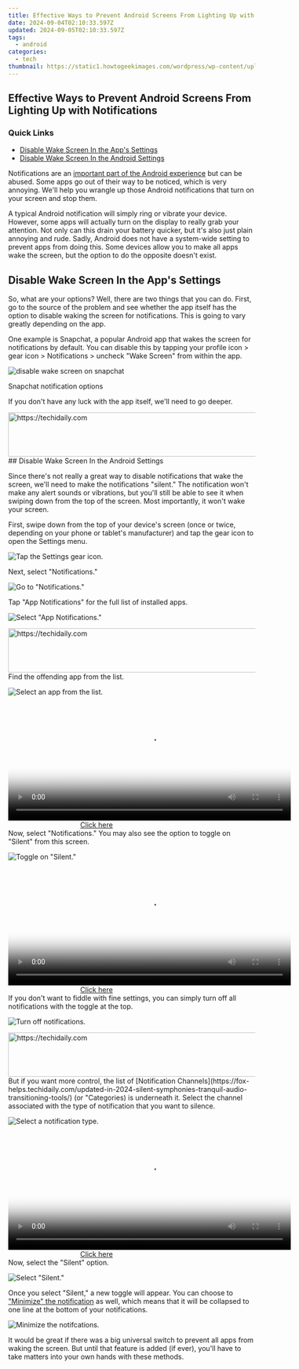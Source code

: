 ```yaml
---
title: Effective Ways to Prevent Android Screens From Lighting Up with Notifications
date: 2024-09-04T02:10:33.597Z
updated: 2024-09-05T02:10:33.597Z
tags:
  - android
categories:
  - tech
thumbnail: https://static1.howtogeekimages.com/wordpress/wp-content/uploads/2023/05/52709294324_62743ec6e5_o.jpg
---
```


## Effective Ways to Prevent Android Screens From Lighting Up with Notifications

### Quick Links

* [Disable Wake Screen In the App's Settings](https://digital-screen-recording.techidaily.com/key-strategies-for-high-definition-iptv-logging-for-2024/)
* [Disable Wake Screen In the Android Settings](https://tiktok-videos.techidaily.com/giggle-gallery-a-collection-of-the-funniest-tiktok-videos-and-jokes/)

 Notifications are an [important part of the Android experience](https://games-able.techidaily.com/visual-powerhouse-debate-oled-amoled-vs-ips-technology/) but can be abused. Some apps go out of their way to be noticed, which is very annoying. We'll help you wrangle up those Android notifications that turn on your screen and stop them.

 A typical Android notification will simply ring or vibrate your device. However, some apps will actually turn on the display to really grab your attention. Not only can this drain your battery quicker, but it's also just plain annoying and rude. Sadly, Android does not have a system-wide setting to prevent apps from doing this. Some devices allow you to make all apps wake the screen, but the option to do the opposite doesn't exist.

##  Disable Wake Screen In the App's Settings

 So, what are your options? Well, there are two things that you can do. First, go to the source of the problem and see whether the app itself has the option to disable waking the screen for notifications. This is going to vary greatly depending on the app.

 One example is Snapchat, a popular Android app that wakes the screen for notifications by default. You can disable this by tapping your profile icon > gear icon > Notifications > uncheck "Wake Screen" from within the app.

![disable wake screen on snapchat](https://static1.howtogeekimages.com/wordpress/wp-content/uploads/2021/04/2021-04-19_16-43-08.jpg) 

Snapchat notification options

 If you don't have any luck with the app itself, we'll need to go deeper.

<!-- affiliate ads begin -->
<a href="https://aligracehair.sjv.io/c/5597632/1997722/19272" target="_top" id="1997722">
  <img src="//a.impactradius-go.com/display-ad/19272-1997722" border="0" alt="https://techidaily.com" width="728" height="90"/>
</a>
<img height="0" width="0" src="https://aligracehair.sjv.io/i/5597632/1997722/19272" style="position:absolute;visibility:hidden;" border="0" />
<!-- affiliate ads end -->
##  Disable Wake Screen In the Android Settings

 Since there's not really a great way to disable notifications that wake the screen, we'll need to make the notifications "silent." The notification won't make any alert sounds or vibrations, but you'll still be able to see it when swiping down from the top of the screen. Most importantly, it won't wake your screen.

 First, swipe down from the top of your device's screen (once or twice, depending on your phone or tablet's manufacturer) and tap the gear icon to open the Settings menu.

![Tap the Settings gear icon.](https://static1.howtogeekimages.com/wordpress/wp-content/uploads/2023/08/2023-08-03_13-58-25.jpg) 

 Next, select "Notifications."

![Go to "Notifications."](https://static1.howtogeekimages.com/wordpress/wp-content/uploads/2023/08/2023-08-03_13-58-56.jpg) 

 Tap "App Notifications" for the full list of installed apps.

![Select "App Notifications."](https://static1.howtogeekimages.com/wordpress/wp-content/uploads/2023/08/2023-08-03_13-59-28.jpg) 

<!-- affiliate ads begin -->
<a href="https://aligracehair.sjv.io/c/5597632/1885932/19272" target="_top" id="1885932">
  <img src="//a.impactradius-go.com/display-ad/19272-1885932" border="0" alt="https://techidaily.com" width="728" height="90"/>
</a>
<img height="0" width="0" src="https://aligracehair.sjv.io/i/5597632/1885932/19272" style="position:absolute;visibility:hidden;" border="0" />
<!-- affiliate ads end -->
 Find the offending app from the list.

![Select an app from the list.](https://static1.howtogeekimages.com/wordpress/wp-content/uploads/2023/08/2023-08-03_14-00-01.jpg) 

<!-- affiliate ads begin -->
<span id="1982499">
					<video width="576" height="240" style="cursor:pointer"
           poster="//a.impactradius-go.com/display-clicktoplayimage/1982499.png"
           onclick="if(!this.playClicked){this.play();this.setAttribute('controls',true);this.playClicked=true;}">
	   <source src="//a.impactradius-go.com/display-ad/22993-1982499">
	   <img src="//a.impactradius-go.com/display-clicktoplayimage/1982499.png" style="border: none; height: 100%; width: 100%; object-fit: contain">
	</video>
	<div style="width:360px;text-align:center"><a href="javascript:window.open(decodeURIComponent('https%3A%2F%2Fhomestyler.sjv.io%2Fc%2F5597632%2F1982499%2F22993'), '_blank');void(0);">Click here</a></div>
</span>
<img height="0" width="0" src="https://imp.pxf.io/i/5597632/1982499/22993" style="position:absolute;visibility:hidden;" border="0" />
<!-- affiliate ads end -->
 Now, select "Notifications." You may also see the option to toggle on "Silent" from this screen.

![Toggle on "Silent."](https://static1.howtogeekimages.com/wordpress/wp-content/uploads/2023/08/2023-08-03_14-03-41.jpg) 

<!-- affiliate ads begin -->
<span id="1982596">
					<video width="576" height="240" style="cursor:pointer"
           poster="//a.impactradius-go.com/display-clicktoplayimage/1982596.png"
           onclick="if(!this.playClicked){this.play();this.setAttribute('controls',true);this.playClicked=true;}">
	   <source src="//a.impactradius-go.com/display-ad/22993-1982596">
	   <img src="//a.impactradius-go.com/display-clicktoplayimage/1982596.png" style="border: none; height: 100%; width: 100%; object-fit: contain">
	</video>
	<div style="width:360px;text-align:center"><a href="javascript:window.open(decodeURIComponent('https%3A%2F%2Fhomestyler.sjv.io%2Fc%2F5597632%2F1982596%2F22993'), '_blank');void(0);">Click here</a></div>
</span>
<img height="0" width="0" src="https://imp.pxf.io/i/5597632/1982596/22993" style="position:absolute;visibility:hidden;" border="0" />
<!-- affiliate ads end -->
 If you don't want to fiddle with fine settings, you can simply turn off all notifications with the toggle at the top.

![Turn off notifications.](https://static1.howtogeekimages.com/wordpress/wp-content/uploads/2023/08/2023-08-03_14-06-37.jpg) 

<!-- affiliate ads begin -->
<a href="https://aligracehair.sjv.io/c/5597632/1972698/19272" target="_top" id="1972698">
  <img src="//a.impactradius-go.com/display-ad/19272-1972698" border="0" alt="https://techidaily.com" width="728" height="90"/>
</a>
<img height="0" width="0" src="https://aligracehair.sjv.io/i/5597632/1972698/19272" style="position:absolute;visibility:hidden;" border="0" />
<!-- affiliate ads end -->
 But if you want more control, the list of [Notification Channels](https://fox-helps.techidaily.com/updated-in-2024-silent-symphonies-tranquil-audio-transitioning-tools/) (or "Categories) is underneath it. Select the channel associated with the type of notification that you want to silence.

![Select a notification type.](https://static1.howtogeekimages.com/wordpress/wp-content/uploads/2023/08/2023-08-03_14-01-25.jpg) 

<!-- affiliate ads begin -->
<span id="1982570">
					<video width="576" height="240" style="cursor:pointer"
           poster="//a.impactradius-go.com/display-clicktoplayimage/1982570.png"
           onclick="if(!this.playClicked){this.play();this.setAttribute('controls',true);this.playClicked=true;}">
	   <source src="//a.impactradius-go.com/display-ad/22993-1982570">
	   <img src="//a.impactradius-go.com/display-clicktoplayimage/1982570.png" style="border: none; height: 100%; width: 100%; object-fit: contain">
	</video>
	<div style="width:360px;text-align:center"><a href="javascript:window.open(decodeURIComponent('https%3A%2F%2Fhomestyler.sjv.io%2Fc%2F5597632%2F1982570%2F22993'), '_blank');void(0);">Click here</a></div>
</span>
<img height="0" width="0" src="https://imp.pxf.io/i/5597632/1982570/22993" style="position:absolute;visibility:hidden;" border="0" />
<!-- affiliate ads end -->
 Now, select the "Silent" option.

![Select "Silent."](https://static1.howtogeekimages.com/wordpress/wp-content/uploads/2023/08/2023-08-03_14-02-06.jpg) 

 Once you select "Silent," a new toggle will appear. You can choose to ["Minimize" the notification](https://fox-cloud.techidaily.com/revolutionary-guide-to-iphone-x-animoji-mastery/) as well, which means that it will be collapsed to one line at the bottom of your notifications.

![Minimize the notifcations.](https://static1.howtogeekimages.com/wordpress/wp-content/uploads/2023/08/2023-08-03_14-02-31.jpg) 

 It would be great if there was a big universal switch to prevent all apps from waking the screen. But until that feature is added (if ever), you'll have to take matters into your own hands with these methods.

<ins class="adsbygoogle"
     style="display:block"
     data-ad-format="autorelaxed"
     data-ad-client="ca-pub-7571918770474297"
     data-ad-slot="1223367746"></ins>



<ins class="adsbygoogle"
     style="display:block"
     data-ad-client="ca-pub-7571918770474297"
     data-ad-slot="8358498916"
     data-ad-format="auto"
     data-full-width-responsive="true"></ins>


